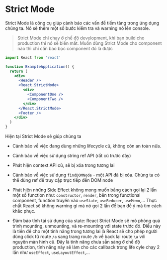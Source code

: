 # Strict Mode

Strict Mode là công cụ giúp cảnh báo các vấn đề tiềm tàng trong ứng dụng chúng ta. Nó sẽ thêm một số bước kiểm tra và warning nó lên console.

> Strict Mode chỉ chạy ở chế độ development, khi bạn build cho production thì nó sẽ biến mất.
> Muốn dùng Strict Mode cho component nào thì chỉ cần bao bọc component đó là được

```jsx
import React from 'react'

function ExampleApplication() {
  return (
    <div>
      <Header />
      <React.StrictMode>
        <div>
          <ComponentOne />
          <ComponentTwo />
        </div>
      </React.StrictMode>
      <Footer />
    </div>
  )
}
```

Hiện tại Strict Mode sẽ giúp chúng ta

- Cảnh báo về việc đang dùng những lifecycle cũ, không còn an toàn nữa.

- Cảnh báo về việc sử dụng string ref API (rất cũ trước đây)

- Phát hiện context API cũ, sẽ bị xóa trong tương lai

- Cảnh báo về việc sử dụng `findDOMNode` - một API đã bị xóa. Chúng ta có thể dùng ref để truy cập trực tiếp đến DOM node

- Phát hiện những Side Effect không mong muốn bằng cách gọi lại 2 lần một số function như: `constructor`, `render`, bên trong functional component, function truyền vào `useState`, `useReducer`, `useMemo`,... Thực chất React sẽ không warning gì mà nó gọi 2 lần để bạn để ý mà tìm cách khắc phục.

- Đảm bảo tính tái sử dụng của state: React Strict Mode sẽ mô phỏng quá trình mounting, unmounting, và re-mounting với state trước đó. Điều này là tiền đề cho một tính năng trong tương lai là React sẽ cho phép người dùng click từ route `/a` sang trang route `/b` về back lại route `\a` với nguyên màn hình cũ. Đây là tính năng chưa sẵn sàng ở chế độ production, tính năng này sẽ làm cho các callback trong life cyle chạy 2 lần như `useEffect`, `useLayoutEffect`,...
